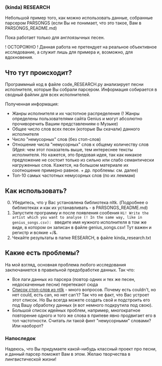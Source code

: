 ### (kinda) RESEARCH
Небольшой пример того, как можно использовать данные, собранные парсером PARSONGS (если Вы не понимает, что это такое, Вам в PARSONGS_README.md)

Пока работает только для англоязычных песен.

! ОСТОРОЖНО ! Данная работа не претендует на реальное объективное исследование, а служит лишь для примера и, возможно, для вдохновения.


## Что тут происходит?
Программный код в файле code_RESEARCH.py анализирует песни исполнителя, которые Вы собрали парсером. Информация собирается в сводный файлик для всех исполнителей.

Полученная информация:
- Жанры исполнителя и их частотное распределение (! Жанры определены пользователями сайта Genius и могут абсолютно прочиворечить Вашим представлениям о Музыке)
- Общее число слов всех песен (которые Вы скачали) данного исполнителя
- Число "немусорных" слов (без стоп-слов)
- Отношение числа "немусорных" слов к общему количеству слов (Идея: чем этот показатель выше, тем интереснее тексты исполнителя. Но кажется, это бредовая идея, так как никакое предложение не состоит только из сильно или слабо семантически нагруженных слов. Кажется, на большом материале их соотношение примерно равное. + др. проблемы: см. далее)
- Топ-10 самых частотных немусорных слов (по их леммам)


## Как использовать?
0. Убедитесь, что у Вас установлена библиотека nltk. (Подробнее о библиотеках и как их устанавливать - в PARSONGS_README.md)
1. Запустите программу и после появления сообения `Hi! Write the artist which you want to analyse (! In the same way, like in genius_songs.csv): ` введите имя нужного исполнителя в том же виде, в котором он записан в файле genius_songs.csv! Тут важен и регистр и всякие +/&.
2. Чекайте результаты в папке RESEARCH, в файле kinda_research.txt


## Какие есть проблемы?
На мой взгляд, основная проблема любого исследования заключаниется в правильной предобработке данных. Так что:
- Все лаги данных из парсера (повтор одних и тех же песен, недоскаченные песни) перетекают сюда
- [Список стоп-слов из ntlk](https://www.geeksforgeeks.org/removing-stop-words-nltk-python/) - много вопросов. Почему есть couldn't, но нет could, есть can, но нет can't? Так что не факт, что Вас устроет этот список. Но Вы всегда можете создать свой и подстроить его под Вашу обработку данных (я вот немного подкрутила под свою).
- Большой список идейных проблем, например, многократное повторение одного и того же слова в припеве явно продвигает его в топ частотности. Считать ли такой финт "немусорными" словами? Или наоборот?


### Напоследок
Надеюсь, что Вы придумаете какой-нибудь классный проект про песни, и данный парсер поможет Вам в этом. Желаю творчества в лингвистической жизни!
